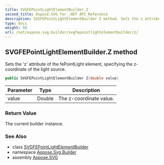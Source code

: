 ```yaml
---
title: SVGFEPointLightElementBuilder.Z
second_title: Aspose.SVG for .NET API Reference
description: SVGFEPointLightElementBuilder Z method. Sets the z attribute of the fePointLight element specifying the z-coordinate of the light source
type: docs
weight: 50
url: /net/aspose.svg.builder/svgfepointlightelementbuilder/z/
---
```

## SVGFEPointLightElementBuilder.Z method

Sets the 'z' attribute of the fePointLight element, specifying the z-coordinate of the light source.

```csharp
public SVGFEPointLightElementBuilder Z(double value)
```

| Parameter | Type | Description |
| --- | --- | --- |
| value | Double | The z-coordinate value. |

### Return Value

The current builder instance.

### See Also

* class [SVGFEPointLightElementBuilder](../)
* namespace [Aspose.Svg.Builder](../../../aspose.svg.builder/)
* assembly [Aspose.SVG](../../../)
